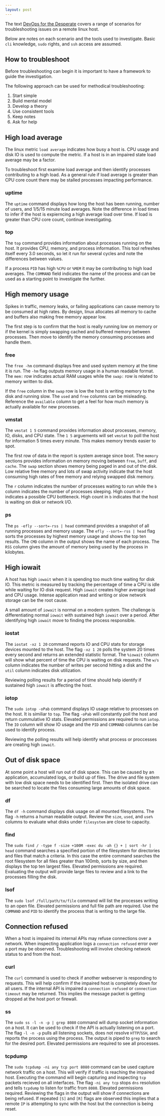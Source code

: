 ```yaml
---
layout: post
---
```


The text [DevOps for the Desperate](https://www.goodreads.com/book/show/59879642-devops-for-the-desperate) covers a range of scenarios for troubleshooting issues on a remote linux host.

Below are notes on each scenario and the tools used to investigate. Basic `cli` knowledge, `sudo` rights, and `ssh` access are assumed. 


## How to troubleshoot

Before troubleshooting can begin it is important to have a framework to guide the investigation.

The following approach can be used for methodical troubleshooting:

1. Start simple
2. Build mental model
3. Develop a theory
4. Use consistent tools
5. Keep notes
6. Ask for help


## High load average

The linux metric `load average` indicates how busy a host is. CPU usage and disk IO is used to compute the metric. If a host is in an impaired state load average may be a factor.

To troubleshoot first examine load average and then identify processes contributing to a high load.
As a general rule if load average is greater than CPU core count there may be stalled processes impacting performance.

### uptime

The `uptime` command displays how long the host has been running, number of users, and 1/5/15 minute load averages. Note the difference in load times to infer if the host is expierncing a high average load over time. If load is greater than CPU core count, continue investigating.

### top

The `top` command provides information about processes running on the host. It provides CPU, memory, and process information. This tool refreshes itself every 3.0 seconds, so let it run for several cycles and note the differences between values.

If a process `PID` has high `%CPU` or `%MEM` it may be contributing to high load averages. The `COMMAND` field indicates the name of the process and can be used as a starting point to investigate the further.


##  High memory usage

Spikes in traffic, memory leaks, or failing applications can cause memory to be consumed at high rates. By design, linux allocates all memory to cache and buffers also making free memory appear low.

The first step is to confirm that the host is really running low on memory or if the kernel is simply swapping cached and buffered memory between processes. Then move to identify the memory consuming processes and handle them.

### free

The `free -hm` command displays free and used system memory at the time it is run. The `-hm` flag outputs memory usage in a human readable format. The `mem:` row indicates actual RAM usages while the `swap:` row is related to memory written to disk. 

If the `free` column in the `swap` row is low the host is writing memory to the disk and running slow. The `used` and `free` columns can be misleading. Reference the `available` column to get a feel for how much memory is actually available for new processes. 

### vmstat

The `vmstat 1 5` command provides information about processes, memory, IO, disks, and CPU state. The `1 5` arguements will set `vmstat` to poll the host for information 5 times every minute. This makes memory trends easier to spot. 

The first row of data in the report is system average since boot. The `memory` sections provides information on memory moving between `free`, `buff`, and `cache`. The `swap` section shows memory being paged in and out of the disk. Low relative free memory and lots of swap activity indicate that the host consuming high rates of free memory and relying swapped disk memory.

The `r` column indicates the number of processes waiting to run while the `b` column indicates the number of processes sleeping. High count in `r` indicates a possible CPU bottleneck. High count in `b` indicates that the host is waiting on disk or network I/O.

### ps

The `ps -efly --sort=-rss | head` command provides a snapshot of all running processes and memory usage. The `efly --sort=-rss | head` flag sorts the processes by highest memory usage and shows the top ten results. The `CMD` column in the output shows the name of each process. The `RSS` column gives the amount of memory being used by the process in kilobytes.


## High iowait

A host has high `iowait` when it is spending too much time waiting for disk IO. This metric is measured by tracking the percentage of time a CPU is idle while waiting for IO disk request. High `iowait` creates higher average load and CPU usage. Intense application read and writing or slow network storage can be the root cause.

A small amount of `iowait` is normal on a modern system. The challenge is differentiating normal `iowait` with sustained high `iowait` over a period. After identifying high `iowait` move to finding the process responsible.

### iostat

The `iostat -xz 1 20` command reports IO and CPU stats for storage devices mounted to the host. The flag `-xz 1 20` polls the system 20 times every second and returns an extended statistic format. The `%iowait` column will show what percent of time the CPU is waiting on disk requests. The `w/s` column indicates the number of writes per second hitting a disk and the `util` column indicates disk utilization. 

Reviewing polling results for a period of time should help identify if sustained high `iowait` is affecting the host.

### iotop

The `sudo iotop -oPab` command displays IO usage relative to processes on the host. It is similiar to `top`. The flag `-oPab` will constantly poll the host and return cummulative IO stats. Elevated permissions are required to run `iotop`. The `IO` column will show IO usage and the `PID` and `COMMAND` columns can be used to identify process.

Reviewing the polling results will help identify what process or proccesses are creating high `iowait`.

## Out of disk space

At some point a host will run out of disk space. This can be caused by an application, accumulated logs, or build up of files. The drive and file system with low disk space needs to be identified first. Then the isolated drive can be searched to locate the files consuming large amounts of disk space.

### df

The `df -h` command displays disk usage on all mounted filesystems. The flag `-h` returns a human readable output. Review the `size`, `used`, and `use%` columns to evaluate what disks under `filesystem` are close to capacity.

### find

The `sudo find / -type f -size +100M -exec du -ah {} + | sort -hr | head` command searches a specified portion of the filesystem for directories and files that match a criteria. In this case the entire command searches the root filesystem for all files greater than 100mb, sorts by size, and then displays the top ten largest files. Elevated permissions are required. Evaluating the output will provide large files to review and a link to the processes filling the disk.

### lsof

The `sudo lsof /full/path/to/file` command will list the processes writing to an open file. Elevated permissions and full file path are required. Use the `COMMAND` and `PID` to identify the process that is writing to the large file.

## Connection refused

When a host is impaired its internal APIs may refuse connections over a network. When inspecting application logs a `connection refused` error over a port may be observed. Troubleshooting will involve checking network status to and from the host.

### curl

The `curl` command is used to check if another webserver is responding to requests. This will help confirm if the impaired host is completely down for all users. If the internal API is impaired a `connection refused` or `connection timeout` may be returned. This implies the message packet is getting dropped at the host port or firewall.

### ss

The `sudo ss -l -n -p | grep 8080` command will dump socket information on a host. It can be used to check if the API is actually listening on a port. The flag `-l -n -p` pulls all listening sockets, does not resolve `HTTP`/`SSH`, and reports the process using the process. The output is piped to `grep` to search for the desired port. Elevated permissions are required to see all processes. 

### tcpdump

The `sudo tcpdump -ni any tcp port 8080` command can be used capture network traffic on a host. This will verify if traffic is reaching the impaired host. Executing the command will begin capturing and inspecting `tcp` packets recieved on all interfaces. The flag `-ni any tcp` stops `dns` resolution and tells `tcpdump` to listen for traffic from `8080`. Elevated permissions required. Reviewing the flags in the output will show if connections are being refused. If repeated `[S]` and `[R]` flags are observed this implies that a remote `IP` is attempting to sync with the host but the connection is being reset.

